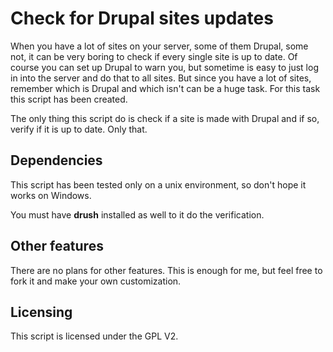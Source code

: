 # Check for Drupal sites updates

When you have a lot of sites on your server, some of them Drupal, some not, it can be very boring to check if every single site is up to date.
Of course you can set up Drupal to warn you, but sometime is easy to just log in into the server and do that to all sites. But since you have a lot of sites, remember which is Drupal and which isn't can be a huge task. For this task this script has been created.

The only thing this script do is check if a site is made with Drupal and if so, verify if it is up to date. Only that.

## Dependencies

This script has been tested only on a unix environment, so don't hope it works on Windows.

You must have **drush** installed as well to it do the verification.

## Other features

There are no plans for other features. This is enough for me, but feel free to fork it and make your own customization.

## Licensing

This script is licensed under the GPL V2.
